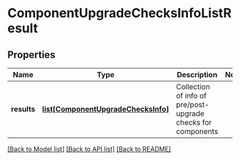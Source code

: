 # ComponentUpgradeChecksInfoListResult

## Properties
Name | Type | Description | Notes
------------ | ------------- | ------------- | -------------
**results** | [**list[ComponentUpgradeChecksInfo]**](ComponentUpgradeChecksInfo.md) | Collection of info of pre/post-upgrade checks for components | 

[[Back to Model list]](../README.md#documentation-for-models) [[Back to API list]](../README.md#documentation-for-api-endpoints) [[Back to README]](../README.md)

